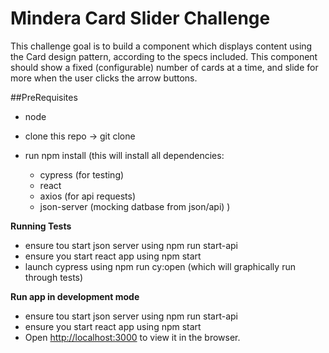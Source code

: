 #  Mindera Card Slider Challenge

This challenge goal is to build a component which displays content using the Card design pattern, according to the specs included. This component should show a fixed (configurable) number of cards at a time, and slide for more when the user clicks the arrow buttons.


##PreRequisites
  - node
* clone this repo
  -> git clone

* run npm install 
    (this will install all dependencies:
    - cypress (for testing)
    - react
    - axios (for api requests)
    - json-server (mocking datbase from json/api)
    )


**Running Tests**

- ensure tou start json server using npm run start-api
- ensure you start react app  using npm start
- launch cypress using npm run cy:open (which will graphically run through tests)


**Run app in development mode**
- ensure tou start json server using npm run start-api
- ensure you start react app  using npm start
- Open [http://localhost:3000](http://localhost:3000) to view it in the browser.
